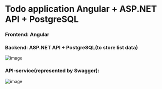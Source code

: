 # Todo application Angular + ASP.NET API + PostgreSQL

### Frontend: Angular
### Backend: ASP.NET API + PostgreSQL(to store list data)
![image](https://github.com/muridse/Todo-App/assets/26198117/18214dd1-a1f6-4b9f-b45b-ff6fb8921c43)

### API-service(represented by Swagger):
![image](https://github.com/muridse/Todo-App/assets/26198117/b54a56ba-22ef-47c6-a569-b3e0d8fefbbd)
